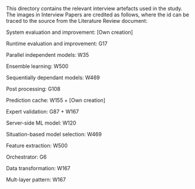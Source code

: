 This directory contains the relevant interview artefacts used in the study.
The images in Interview Papers are credited as follows, where the id can be traced to the source from the Literature Review document:

System evaluation and improvement: [Own creation]

Runtime evaluation and improvement: G17

Parallel independent models: W35

Ensemble learning: W500

Sequentially dependant models: W469

Post processing: G108

Prediction cache: W155 + [Own creation]

Expert validation: G87 + W167

Server-side ML model: W120

Situation-based model selection: W469

Feature extraction: W500

Orchestrator: G6

Data transformation: W167

Mult-layer pattern: W167


